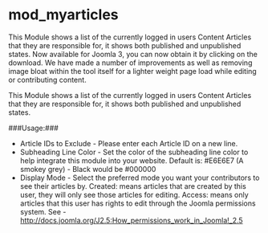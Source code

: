# mod_myarticles
This Module shows a list of the currently logged in users Content Articles that they are responsible for, it shows both published and unpublished states. Now available for Joomla 3, you can now obtain it by clicking on the download. We have made a number of improvements as well as removing image bloat within the tool itself for a lighter weight page load while editing or contributing content.

This Module shows a list of the currently logged in users Content Articles that they are responsible for, it shows both published and unpublished states.

###Usage:###
* Article IDs to Exclude - Please enter each Article ID on a new line.
* Subheading Line Color - Set the color of the subheading line color to help integrate this module into your website. Default is: #E6E6E7 (A smokey grey) - Black would be #000000
* Display Mode - Select the preferred mode you want your contributors to see their articles by. Created: means articles that are created by this user, they will only see those articles for editing. Access: means only articles that this user has rights to edit through the Joomla permissions system. See - http://docs.joomla.org/J2.5:How_permissions_work_in_Joomla!_2.5
